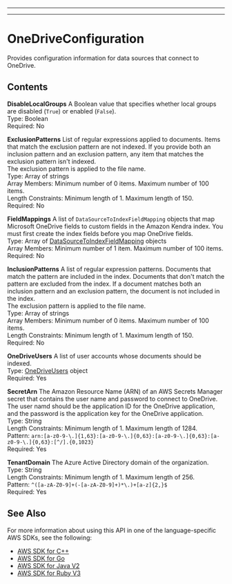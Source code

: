 --------

--------

# OneDriveConfiguration<a name="API_OneDriveConfiguration"></a>

Provides configuration information for data sources that connect to OneDrive\.

## Contents<a name="API_OneDriveConfiguration_Contents"></a>

 **DisableLocalGroups**   <a name="Kendra-Type-OneDriveConfiguration-DisableLocalGroups"></a>
A Boolean value that specifies whether local groups are disabled \(`True`\) or enabled \(`False`\)\.   
Type: Boolean  
Required: No

 **ExclusionPatterns**   <a name="Kendra-Type-OneDriveConfiguration-ExclusionPatterns"></a>
List of regular expressions applied to documents\. Items that match the exclusion pattern are not indexed\. If you provide both an inclusion pattern and an exclusion pattern, any item that matches the exclusion pattern isn't indexed\.   
The exclusion pattern is applied to the file name\.  
Type: Array of strings  
Array Members: Minimum number of 0 items\. Maximum number of 100 items\.  
Length Constraints: Minimum length of 1\. Maximum length of 150\.  
Required: No

 **FieldMappings**   <a name="Kendra-Type-OneDriveConfiguration-FieldMappings"></a>
A list of `DataSourceToIndexFieldMapping` objects that map Microsoft OneDrive fields to custom fields in the Amazon Kendra index\. You must first create the index fields before you map OneDrive fields\.  
Type: Array of [DataSourceToIndexFieldMapping](API_DataSourceToIndexFieldMapping.md) objects  
Array Members: Minimum number of 1 item\. Maximum number of 100 items\.  
Required: No

 **InclusionPatterns**   <a name="Kendra-Type-OneDriveConfiguration-InclusionPatterns"></a>
A list of regular expression patterns\. Documents that match the pattern are included in the index\. Documents that don't match the pattern are excluded from the index\. If a document matches both an inclusion pattern and an exclusion pattern, the document is not included in the index\.   
The exclusion pattern is applied to the file name\.  
Type: Array of strings  
Array Members: Minimum number of 0 items\. Maximum number of 100 items\.  
Length Constraints: Minimum length of 1\. Maximum length of 150\.  
Required: No

 **OneDriveUsers**   <a name="Kendra-Type-OneDriveConfiguration-OneDriveUsers"></a>
A list of user accounts whose documents should be indexed\.  
Type: [OneDriveUsers](API_OneDriveUsers.md) object  
Required: Yes

 **SecretArn**   <a name="Kendra-Type-OneDriveConfiguration-SecretArn"></a>
The Amazon Resource Name \(ARN\) of an AWS Secrets Manager secret that contains the user name and password to connect to OneDrive\. The user namd should be the application ID for the OneDrive application, and the password is the application key for the OneDrive application\.  
Type: String  
Length Constraints: Minimum length of 1\. Maximum length of 1284\.  
Pattern: `arn:[a-z0-9-\.]{1,63}:[a-z0-9-\.]{0,63}:[a-z0-9-\.]{0,63}:[a-z0-9-\.]{0,63}:[^/].{0,1023}`   
Required: Yes

 **TenantDomain**   <a name="Kendra-Type-OneDriveConfiguration-TenantDomain"></a>
The Azure Active Directory domain of the organization\.   
Type: String  
Length Constraints: Minimum length of 1\. Maximum length of 256\.  
Pattern: `^([a-zA-Z0-9]+(-[a-zA-Z0-9]+)*\.)+[a-z]{2,}$`   
Required: Yes

## See Also<a name="API_OneDriveConfiguration_SeeAlso"></a>

For more information about using this API in one of the language\-specific AWS SDKs, see the following:
+  [AWS SDK for C\+\+](https://docs.aws.amazon.com/goto/SdkForCpp/kendra-2019-02-03/OneDriveConfiguration) 
+  [AWS SDK for Go](https://docs.aws.amazon.com/goto/SdkForGoV1/kendra-2019-02-03/OneDriveConfiguration) 
+  [AWS SDK for Java V2](https://docs.aws.amazon.com/goto/SdkForJavaV2/kendra-2019-02-03/OneDriveConfiguration) 
+  [AWS SDK for Ruby V3](https://docs.aws.amazon.com/goto/SdkForRubyV3/kendra-2019-02-03/OneDriveConfiguration) 